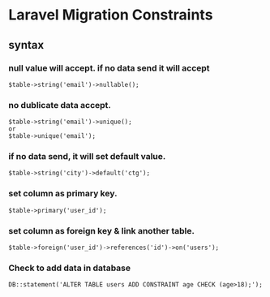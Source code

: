 # Laravel Migration Constraints
## syntax
### null value will accept. if no data send it will accept
```
$table->string('email')->nullable();
```
### no dublicate data accept.
```
$table->string('email')->unique();
or
$table->unique('email');
```
### if no data send, it will set default value.
```
$table->string('city')->default('ctg');
```
### set column as primary key.
```
$table->primary('user_id');
```
### set column as foreign key & link another table.
```
$table->foreign('user_id')->references('id')->on('users');
```
### Check to add data in database
```
DB::statement('ALTER TABLE users ADD CONSTRAINT age CHECK (age>18);');
```

